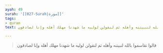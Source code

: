 ```yaml
---
ayah: 49
surah: '[[027-Surah|سورة]]'
tags:
- quran
text: قالوا تقاسموا بالله لنبيتنه وأهله ثم لنقولن لوليه ما شهدنا مهلك أهله وإنا لصادقون

---
```

> قالوا تقاسموا بالله لنبيتنه وأهله ثم لنقولن لوليه ما شهدنا مهلك أهله وإنا لصادقون
